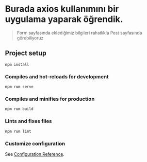 # Burada axios kullanımını bir uygulama yaparak öğrendik.
>Form sayfasında eklediğimiz bilgileri rahatlıkla Post sayfasında görebiliyoruz

## Project setup
```
npm install
```

### Compiles and hot-reloads for development
```
npm run serve
```

### Compiles and minifies for production
```
npm run build
```

### Lints and fixes files
```
npm run lint
```

### Customize configuration
See [Configuration Reference](https://cli.vuejs.org/config/).
